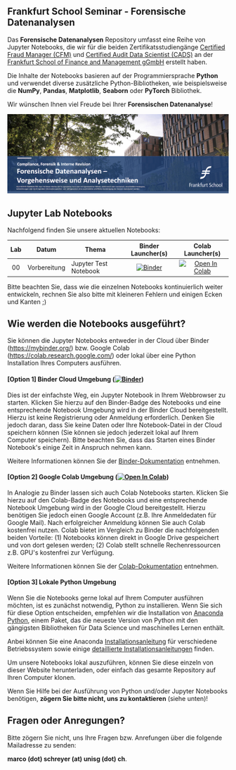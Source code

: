 ## Frankfurt School Seminar - Forensische Datenanalysen

Das **Forensische Datenanalysen** Repository umfasst eine Reihe von Jupyter Notebooks, die wir für die beiden Zertifikatsstudiengänge [Certified Fraud Manager (CFM)](https://execed.frankfurt-school.de/home/individuals/compliance-forensics-audit/zertifikatsstudiengang-certified-fraud-manager) und [Certified Audit Data Scientist (CADS)](https://execed.frankfurt-school.de/home/individuals/compliance-forensics-audit/zertifikatsstudiengang-certified-audit-data-scientist) an der [Frankfurt School of Finance and Management gGmbH](https://www.frankfurt-school.de/) erstellt haben. 

Die Inhalte der Notebooks basieren auf der Programmiersprache **Python** und verwendet diverse zusätzliche Python-Bibliotheken, wie beispielsweise die **NumPy**, **Pandas**, **Matplotlib**, **Seaborn** oder **PyTorch** Bibliothek. 

Wir wünschen Ihnen viel Freude bei Ihrer **Forensischen Datenanalyse**!

![Course Banner](https://github.com/GitiHubi/CFM/blob/main/banner.png)

## Jupyter Lab Notebooks

Nachfolgend finden Sie unsere aktuellen Notebooks: 

| Lab | Datum        |Thema                                                  | Binder Launcher(s) | Colab Launcher(s) |
|:---:|:------------:|-------------------------------------------------------|:--------:|:--------:|
|  00 | Vorbereitung | Jupyter Test Notebook                                 | [![Binder](https://mybinder.org/badge_logo.svg)](https://mybinder.org/v2/gh/GitiHubi/CFM/main?filepath=lab_00%2F/lab_00.ipynb) |[![Open In Colab](https://colab.research.google.com/assets/colab-badge.svg)](https://colab.research.google.com/github/GitiHubi/CFM/blob/main/lab_00/lab_00.ipynb)|

Bitte beachten Sie, dass wie die einzelnen Notebooks kontinuierlich weiter entwickeln, rechnen Sie also bitte mit kleineren Fehlern und einigen Ecken und Kanten ;)

## Wie werden die Notebooks ausgeführt?

Sie können die Jupyter Notebooks entweder in der Cloud über Binder (https://mybinder.org/) bzw. Google Colab (https://colab.research.google.com/) oder lokal über eine Python Installation Ihres Computers ausführen.

#### [Option 1] Binder Cloud Umgebung ([![Binder](https://mybinder.org/badge_logo.svg)](https://mybinder.org/v2/gh/GitiHubi/CFM/main))

Dies ist der einfachste Weg, ein Jupyter Notebook in Ihrem Webbrowser zu starten. Klicken Sie hierzu auf den Binder-Badge des Notebooks und eine entsprechende Notebook Umgebung wird in der Binder Cloud bereitgestellt. Hierzu ist keine Registrierung oder Anmeldung erforderlich. Denken Sie jedoch daran, dass Sie keine Daten oder Ihre Notebook-Datei in der Cloud speichern können (Sie können sie jedoch jederzeit lokal auf Ihrem Computer speichern). Bitte beachten Sie, dass das Starten eines Binder Notebook's einige Zeit in Anspruch nehmen kann. 

Weitere Informationen können Sie der [Binder-Dokumentation](https://mybinder.readthedocs.io/en/latest/index.html) entnehmen.

#### [Option 2] Google Colab Umgebung ([![Open In Colab](https://colab.research.google.com/assets/colab-badge.svg)](https://colab.research.google.com/github/GitiHubi/CFM/blob/main))

In Analogie zu Binder lassen sich auch Colab Notebooks starten. Klicken Sie hierzu auf den Colab-Badge des Notebooks und eine entsprechende Notebook Umgebung wird in der Google Cloud bereitgestellt. Hierzu benötigen Sie jedoch einen Google Account (z.B. Ihre Anmeldedaten für Google Mail). Nach erfolgreicher Anmeldung können Sie auch Colab kostenfrei nutzen. Colab bietet im Vergleich zu Binder die nachfolgenden beiden Vorteile: (1) Notebooks können direkt in Google Drive gespeichert und von dort gelesen werden; (2) Colab stellt schnelle Rechenressourcen z.B. GPU's kostenfrei zur Verfügung.

Weitere Informationen können Sie der [Colab-Dokumentation](https://colab.research.google.com) entnehmen.

#### [Option 3] Lokale Python Umgebung

Wenn Sie die Notebooks gerne lokal auf Ihrem Computer ausführen möchten, ist es zunächst notwendig, Python zu installieren. Wenn Sie sich für diese Option entscheiden, empfehlen wir die Installation von [Anaconda Python](https://www.anaconda.com/products/individual), einem Paket, das die neueste Version von Python mit den gängigsten Bibliotheken für Data Science und maschinelles Lernen enthält.

Anbei können Sie eine Anaconda [Installationsanleitung](https://www.anaconda.com/products/individual#Downloads) für verschiedene Betriebssystem sowie einige 
[detaillierte Installationsanleitungen](https://docs.anaconda.com/anaconda/install/) finden. 

Um unsere Notebooks lokal auszuführen, können Sie diese einzeln von dieser Website herunterladen, oder einfach das gesamte Repository auf Ihren Computer klonen. 

Wenn Sie Hilfe bei der Ausführung von Python und/oder Jupyter Notebooks benötigen, **zögern Sie bitte nicht, uns zu kontaktieren** (siehe unten)!

## Fragen oder Anregungen?

Bitte zögern Sie nicht, uns Ihre Fragen bzw. Anrefungen über die folgende Mailadresse zu senden:

**marco (dot) schreyer (at) unisg (dot) ch**.
